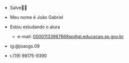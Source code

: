 - Salve🤟🏻
  
- Meu nome é João Gabriel
  
- Estou estudando o alura

  - e-mail:
  00001133967668sp@al.educacao.sp.gov.br

- ig:@joaogs.09
  
- 📞:(19) 98175-9390
